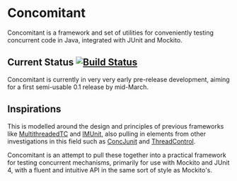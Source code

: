 Concomitant
===========

Concomitant is a framework and set of utilities for conveniently testing concurrent code in Java, integrated with JUnit and Mockito.

Current Status [![Build Status](https://travis-ci.org/pimterry/concomitant.png)](https://travis-ci.org/pimterry/concomitant)
--------------
Concomitant is currently in very very early pre-release development, aiming for a first semi-usable 0.1 release by mid-March.

Inspirations
------------
This is modelled around the design and principles of previous frameworks like [MultithreadedTC](http://www.cs.umd.edu/projects/PL/multithreadedtc/overview.html) and [IMUnit](http://crest.cs.ucl.ac.uk/cow/17/slides/COW17_Marinov.pdf), also pulling in elements from other investigations in this field such as [ConcJunit](http://www.cs.rice.edu/~mgricken/research/concutest/concjunit/) and [ThreadControl](http://code.google.com/p/threadcontrol/). 

Concomitant is an attempt to pull these together into a practical framework for testing concurrent mechanisms, primarily for use with Mockito and JUnit 4, with a fluent and intuitive API in the same sort of style as Mockito's.
